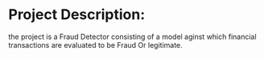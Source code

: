 # Project Description:

the project is a Fraud Detector consisting of a model aginst which financial transactions are evaluated to be Fraud Or legitimate.

